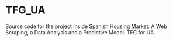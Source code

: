 # TFG_UA
Source code for the project Inside Spanish Housing Market: A Web Scraping, a Data Analysis and a Predictive Model. TFG for UA.
